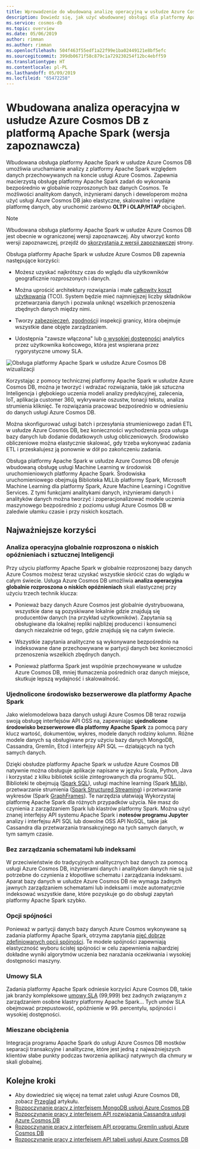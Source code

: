 ```yaml
---
title: Wprowadzenie do wbudowaną analizę operacyjną w usłudze Azure Cosmos DB z platformą Apache Spark
description: Dowiedz się, jak użyć wbudowanej obsługi dla platformy Apache Spark w usłudze Azure Cosmos DB w celu uruchomienia, operacyjne analizę i sztuczną Inteligencję
ms.service: cosmos-db
ms.topic: overview
ms.date: 05/06/2019
author: rimman
ms.author: rimman
ms.openlocfilehash: 504f463f55edf1a22f99e1ba02449121e8bf5efc
ms.sourcegitcommit: 399db0671f58c879c1a729230254f12bc4ebff59
ms.translationtype: HT
ms.contentlocale: pl-PL
ms.lasthandoff: 05/09/2019
ms.locfileid: "65472258"
---
```

# <a name="built-in-operational-analytics-in-azure-cosmos-db-with-apache-spark-preview"></a>Wbudowana analiza operacyjna w usłudze Azure Cosmos DB z platformą Apache Spark (wersja zapoznawcza) 

Wbudowana obsługa platformy Apache Spark w usłudze Azure Cosmos DB umożliwia uruchamianie analizy z platformy Apache Spark względem danych przechowywanych na koncie usługi Azure Cosmos. Zapewnia macierzystą obsługę platformy Apache Spark zadań do wykonania bezpośrednio w globalnie rozproszonych baz danych Cosmos. Te możliwości analitykom danych, inżynierami danych i deweloperom można użyć usługi Azure Cosmos DB jako elastyczne, skalowalne i wydajne platformę danych, aby uruchomić zarówno **OLTP i OLAP/HTAP** obciążeń. 

> [!NOTE]
> Wbudowana obsługa platformy Apache Spark w usłudze Azure Cosmos DB jest obecnie w ograniczonej wersji zapoznawczej. Aby utworzyć konto wersji zapoznawczej, przejdź do [skorzystania z wersji zapoznawczej](https://portal.azure.com/?feature.customportal=false#create/Microsoft.DocumentDB) strony. 

Obsługa platformy Apache Spark w usłudze Azure Cosmos DB zapewnia następujące korzyści:

* Możesz uzyskać najkrótszy czas do wglądu dla użytkowników geograficznie rozproszonych i danych.

* Można uprościć architektury rozwiązania i małe [całkowity koszt użytkowania](total-cost-ownership.md) (TCO). System będzie mieć najmniejszej liczby składników przetwarzania danych i pozwala uniknąć wszelkich przenoszenia zbędnych danych między nimi.

* Tworzy [zabezpieczeń](secure-access-to-data.md), [zgodności](compliance.md)i inspekcji granicy, która obejmuje wszystkie dane objęte zarządzaniem.

* Udostępnia "zawsze włączona" lub [o wysokiej dostępności](high-availability.md) analytics przez użytkownika końcowego, która jest wspierana przez rygorystyczne umowy SLA.

![Obsługa platformy Apache Spark w usłudze Azure Cosmos DB wizualizacji](./media/spark-api-introduction/spark-api-visualization.png)
 
Korzystając z pomocy technicznej platformy Apache Spark w usłudze Azure Cosmos DB, można je tworzyć i wdrażać rozwiązania, takie jak sztuczna Inteligencja i głębokiego uczenia modeli analizy predykcyjnej, zalecenia, IoT, aplikacja customer 360, wykrywanie oszustw, tonacji tekstu, analiza strumienia kliknięć. Te rozwiązania pracować bezpośrednio w odniesieniu do danych usługi Azure Cosmos DB.

Można skonfigurować usługi batch i przesyłania strumieniowego zadań ETL w usłudze Azure Cosmos DB, bez konieczności wychodzenia poza usługa bazy danych lub dodanie dodatkowych usług obliczeniowych. Środowisko obliczeniowe można elastycznie skalować, gdy trzeba wykonywać zadania ETL i przeskalujesz ją ponownie w dół po zakończeniu zadania.

Obsługa platformy Apache Spark w usłudze Azure Cosmos DB oferuje wbudowaną obsługę usługi Machine Learning w środowisk uruchomieniowych platformy Apache Spark. Środowiska uruchomieniowego obejmują Biblioteka MLLib platformy Spark, Microsoft Machine Learning dla platformy Spark, Azure Machine Learning i Cognitive Services. Z tymi funkcjami analitykami danych, inżynierami danych i analityków danych można tworzyć i zoperacjonalizować modele uczenia maszynowego bezpośrednio z poziomu usługi Azure Cosmos DB w zaledwie ułamku czasie i przy niskich kosztach.


## <a name="key-benefits"></a>Najważniejsze korzyści

### <a name="globally-distributed-low-latency-operational-analytics-and-ai"></a>Analiza operacyjna globalnie rozproszona o niskich opóźnieniach i sztucznej Inteligencji

Przy użyciu platformy Apache Spark w globalnie rozproszonej bazy danych Azure Cosmos możesz teraz uzyskać wszystkie skrócić czas do wglądu w całym świecie. Usługa Azure Cosmos DB umożliwia **analiza operacyjna globalnie rozproszona o niskich opóźnieniach** skali elastycznej przy użyciu trzech technik klucza:

* Ponieważ bazy danych Azure Cosmos jest globalnie dystrybuowana, wszystkie dane są pozyskiwane lokalnie gdzie znajdują się producentów danych (na przykład użytkowników). Zapytania są obsługiwane dla lokalnej repliki najbliżej producenci i konsumenci danych niezależnie od tego, gdzie znajdują się na całym świecie. 

* Wszystkie zapytania analityczne są wykonywane bezpośrednio na indeksowane dane przechowywane w partycji danych bez konieczności przenoszenia wszelkich zbędnych danych. 

* Ponieważ platforma Spark jest wspólnie przechowywane w usłudze Azure Cosmos DB, mniej tłumaczenia pośrednich oraz danych miejsce, skutkuje lepszą wydajność i skalowalność.

### <a name="unified-serverless-experience-for-apache-spark"></a>Ujednolicone środowisko bezserwerowe dla platformy Apache Spark

Jako wielomodelowa baza danych usługi Azure Cosmos DB teraz rozwija swoją obsługę interfejsów API OSS na, zapewniając **ujednolicone środowisko bezserwerowe dla platformy Apache Spark** za pomocą pary klucz wartość, dokumentów, wykres, modele danych rodziny kolumn. Różne modele danych są obsługiwane przy użyciu bazy danych MongoDB, Cassandra, Gremlin, Etcd i interfejsy API SQL — działających na tych samych danych. 

Dzięki obsłudze platformy Apache Spark w usłudze Azure Cosmos DB natywnie można obsługuje aplikacje napisane w języku Scala, Python, Java i korzystać z kilku bibliotek ściśle zintegrowanych dla programu SQL. Biblioteki te obejmują ([Spark SQL](https://spark.apache.org/sql/)), usługi machine learning (Spark [MLlib](https://spark.apache.org/mllib/)), przetwarzanie strumienia ([Spark Structured Streaming](https://spark.apache.org/streaming/)) i przetwarzanie wykresów (Spark [GraphFrames]( https://docs.databricks.com/spark/latest/graph-analysis/graphframes/user-guide-python.html)). Te narzędzia ułatwiają Wykorzystaj platformę Apache Spark dla różnych przypadków użycia. Nie masz do czynienia z zarządzaniem Spark lub klastrów platformy Spark. Można użyć znanej interfejsy API systemu Apache Spark i **notesów programu Jupyter** analizy i interfejsu API SQL lub dowolne OSS API NoSQL, takie jak Cassandra dla przetwarzania transakcyjnego na tych samych danych, w tym samym czasie.

### <a name="no-schema-or-index-management"></a>Bez zarządzania schematami lub indeksami

W przeciwieństwie do tradycyjnych analitycznych baz danych za pomocą usługi Azure Cosmos DB, inżynierami danych i analitykom danych nie są już potrzebne do czynienia z kłopotliwe schematu i zarządzania indeksami. Aparat bazy danych w usłudze Azure Cosmos DB nie wymaga żadnych jawnych zarządzaniem schematami lub indeksami i może automatycznie indeksować wszystkie dane, które pozyskuje go do obsługi zapytań platformy Apache Spark szybko. 

### <a name="consistency-choices"></a>Opcji spójności

Ponieważ w partycji danych bazy danych Azure Cosmos wykonywane są zadania platformy Apache Spark, otrzyma zapytania [pięć dobrze zdefiniowanych opcji spójności](consistency-levels.md). Te modele spójności zapewniają elastyczność wyboru ścisłej spójności w celu zapewnienia najbardziej dokładne wyniki algorytmów uczenia bez narażania oczekiwania i wysokiej dostępności maszyny. 

### <a name="slas"></a>Umowy SLA

Zadania platformy Apache Spark odniesie korzyści Azure Cosmos DB, takie jak branży kompleksowe [umowy SLA](https://azure.microsoft.com/support/legal/sla/documentdb/v1_1/) (99,999) bez żadnych związanym z zarządzaniem osobne klastry platformy Apache Spark... Tych umów SLA obejmować przepustowość, opóźnienie w 99. percentylu, spójności i wysokiej dostępności. 

### <a name="mixed-workloads"></a>Mieszane obciążenia

Integracja programu Apache Spark do usługi Azure Cosmos DB mostków separacji transakcyjne i analityczne, które jest jedną z najważniejszych klientów słabe punkty podczas tworzenia aplikacji natywnych dla chmury w skali globalnej. 

## <a name="next-steps"></a>Kolejne kroki

* Aby dowiedzieć się więcej na temat zalet usługi Azure Cosmos DB, zobacz [Przegląd](introduction.md) artykułu.
* [Rozpoczynanie pracy z interfejsem MongoDB usługi Azure Cosmos DB](mongodb-introduction.md)
* [Rozpoczynanie pracy z interfejsem API rozwiązania Cassandra usługi Azure Cosmos DB](cassandra-introduction.md)
* [Rozpoczynanie pracy z interfejsem API programu Gremlin usługi Azure Cosmos DB](graph-introduction.md)
* [Rozpoczynanie pracy z interfejsem API tabeli usługi Azure Cosmos DB](table-introduction.md)




